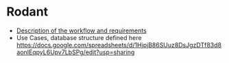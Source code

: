 # Rodant
- [Description of the workflow and requirements](workflow-and-terminology.md)
- Use Cases, database structure defined here https://docs.google.com/spreadsheets/d/1HjpjB86SUuz8DsJgzDTf83d8aonIEqpyL6Upv7LbSPg/edit?usp=sharing
